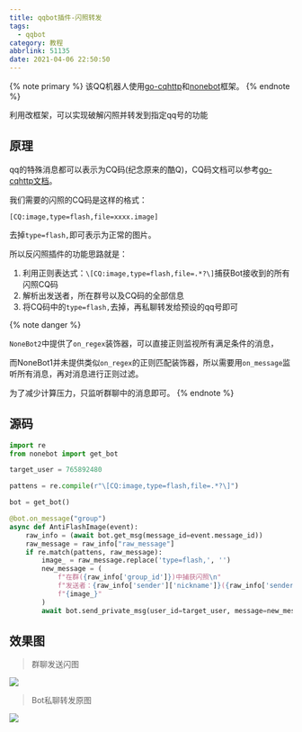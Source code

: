 ```yaml
---
title: qqbot插件-闪照转发
tags:
  - qqbot
category: 教程
abbrlink: 51135
date: 2021-04-06 22:50:50
---
```


{% note primary %}
该QQ机器人使用<a href="https://github.com/Mrs4s/go-cqhttp">go-cqhttp</a>和<a href="https://github.com/nonebot/nonebot">nonebot</a>框架。
{% endnote %}

利用改框架，可以实现破解闪照并转发到指定qq号的功能

<!--more-->

## 原理

qq的特殊消息都可以表示为CQ码(纪念原来的酷Q)，CQ码文档可以参考[go-cqhttp文档](https://docs.go-cqhttp.org/guide/achieve.html)。

我们需要的闪照的CQ码是这样的格式：
```
[CQ:image,type=flash,file=xxxx.image]
```
去掉`type=flash,`即可表示为正常的图片。

所以反闪照插件的功能思路就是：

1. 利用正则表达式：`\[CQ:image,type=flash,file=.*?\]`捕获Bot接收到的所有闪照CQ码
2. 解析出发送者，所在群号以及CQ码的全部信息
3. 将CQ码中的`type=flash,`去掉，再私聊转发给预设的qq号即可

{% note danger %}

`NoneBot2`中提供了`on_regex`装饰器，可以直接正则监视所有满足条件的消息，

而NoneBot1并未提供类似`on_regex`的正则匹配装饰器，所以需要用`on_message`监听所有消息，再对消息进行正则过滤。

为了减少计算压力，只监听群聊中的消息即可。
{% endnote %}


## 源码

```python
import re
from nonebot import get_bot

target_user = 765892480

pattens = re.compile(r"\[CQ:image,type=flash,file=.*?\]")

bot = get_bot()

@bot.on_message("group")
async def AntiFlashImage(event):
    raw_info = (await bot.get_msg(message_id=event.message_id))
    raw_message = raw_info["raw_message"]
    if re.match(pattens, raw_message):
        image_ = raw_message.replace('type=flash,', '')
        new_message = (
            f"在群({raw_info['group_id']})中捕获闪照\n"
            f"发送者：{raw_info['sender']['nickname']}({raw_info['sender']['user_id']})\n"
            f"{image_}"
        )
        await bot.send_private_msg(user_id=target_user, message=new_message)

```

## 效果图

> 群聊发送闪图

![](https://imgbed.scubot.com/1617721464951.png)

> Bot私聊转发原图

![](https://imgbed.scubot.com/1617721489042.png)
